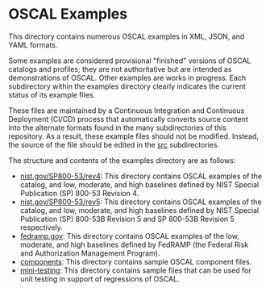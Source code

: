 # OSCAL Examples

This directory contains numerous OSCAL examples in XML, JSON, and YAML formats.

Some examples are considered provisional "finished" versions of OSCAL catalogs and profiles; they are not authoritative but are intended as demonstrations of OSCAL. Other examples are works in progress. Each subdirectory within the examples directory clearly indicates the current status of its example files.

These files are maintained by a Continuous Integration and Continuous Deployment (CI/CD) process that automatically converts source content into the alternate formats found in the many subdirectories of this repository. As a result, these example files should not be modified. Instead, the source of the file should be edited in the [src](src) subdirectories.

The structure and contents of the examples directory are as follows:

 * [nist.gov/SP800-53/rev4](nist.gov/SP800-53/rev4): This directory contains OSCAL examples of the catalog, and low, moderate, and high baselines defined by NIST Special Publication (SP) 800-53 Revision 4.
 * [nist.gov/SP800-53/rev5](nist.gov/SP800-53/rev5): This directory contains OSCAL examples of the catalog, and low, moderate, and high baselines defined by NIST Special Publication (SP) 800-53B Revision 5 and SP 800-53B Revision 5 respectively.
 * [fedramp.gov](fedramp.gov): This directory contains OSCAL examples of the low, moderate, and high baselines defined by FedRAMP (the Federal Risk and Authorization Management Program).
 * [components](components): This directory contains sample OSCAL component files.
 * [mini-testing](mini-testing): This directory contains sample files that can be used for unit testing in support of regressions of OSCAL.
 
